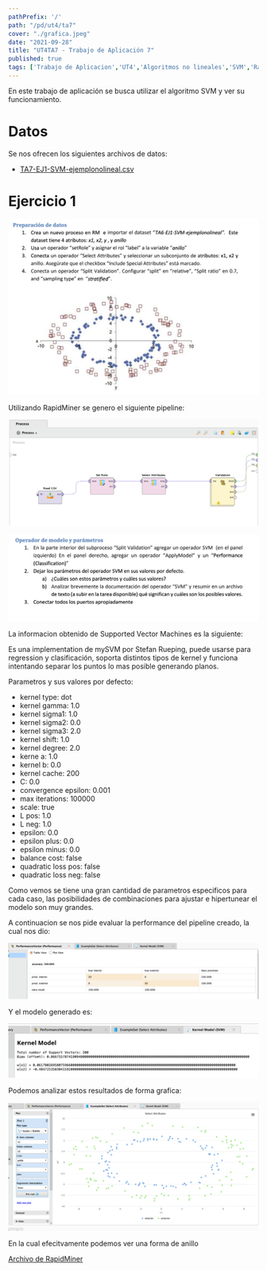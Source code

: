 ```yaml
---
pathPrefix: '/'
path: "/pd/ut4/ta7"
cover: "./grafica.jpeg"
date: "2021-09-28"
title: "UT4TA7 - Trabajo de Aplicación 7"
published: true
tags: ['Trabajo de Aplicacion','UT4','Algoritmos no lineales','SVM','RapidMiner']
---
```


En este trabajo de aplicación se busca utilizar el algoritmo SVM y ver su funcionamiento.

# Datos

Se nos ofrecen los siguientes archivos de datos:
- [TA7-EJ1-SVM-ejemplonolineal.csv](https://github.com/JuanFKurucz/ia-portfolio/blob/main/content/posts/ut/ut4/ta/ta7/TA7-EJ1-SVM-ejemplonolineal.csv)

# Ejercicio 1


![ej1](https://github.com/JuanFKurucz/ia-portfolio/blob/main/content/posts/ut/ut4/ta/ta7/ej1.png?raw=true)

Utilizando RapidMiner se genero el siguiente pipeline:

![rapidminer](https://github.com/JuanFKurucz/ia-portfolio/blob/main/content/posts/ut/ut4/ta/ta7/rapidminer.png?raw=true)

![ej2](https://github.com/JuanFKurucz/ia-portfolio/blob/main/content/posts/ut/ut4/ta/ta7/ej2.png?raw=true)

La informacion obtenido de Supported Vector Machines es la siguiente:

Es una implementation de mySVM por Stefan Rueping, puede usarse para regression y clasificación, soporta distintos tipos de kernel y funciona intentando separar los puntos lo mas posible generando planos.

Parametros y sus valores por defecto:
- kernel type: dot
- kernel gamma: 1.0
- kernel sigma1: 1.0
- kernel sigma2: 0.0
- kernel sigma3: 2.0
- kernel shift: 1.0
- kernel degree: 2.0
- kerne a: 1.0
- kernel b: 0.0
- kernel cache: 200
- C: 0.0
- convergence epsilon: 0.001
- max iterations: 100000
- scale: true
- L pos: 1.0
- L neg: 1.0
- epsilon: 0.0
- epsilon plus: 0.0
- epsilon minus: 0.0
- balance cost: false
- quadratic loss pos: false
- quadratic loss neg: false

Como vemos se tiene una gran cantidad de parametros especificos para cada caso, las posibilidades de combinaciones para ajustar e hipertunear el modelo son muy grandes.

A continuacion se nos pide evaluar la performance del pipeline creado, la cual nos dio:

![performance](https://github.com/JuanFKurucz/ia-portfolio/blob/main/content/posts/ut/ut4/ta/ta7/performance.png?raw=true)

Y el modelo generado es:

![kernel](https://github.com/JuanFKurucz/ia-portfolio/blob/main/content/posts/ut/ut4/ta/ta7/kernel.png?raw=true)

Podemos analizar estos resultados de forma grafica:

![grafica](https://github.com/JuanFKurucz/ia-portfolio/blob/main/content/posts/ut/ut4/ta/ta7/grafica.png?raw=true)

En la cual efecitvamente podemos ver una forma de anillo

[Archivo de RapidMiner](https://github.com/JuanFKurucz/ia-portfolio/blob/main/content/posts/ut/ut4/ta/ta7/model.rmp)


